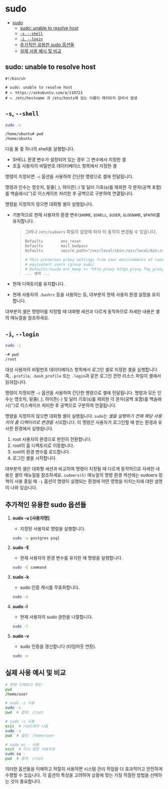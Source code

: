 # sudo

- [sudo](#sudo)
    - [sudo: unable to resolve host](#sudo-unable-to-resolve-host)
    - [`-s`, `--shell`](#-s---shell)
    - [`-i`, `--login`](#-i---login)
    - [추가적인 유용한 sudo 옵션들](#추가적인-유용한-sudo-옵션들)
    - [실제 사용 예시 및 비교](#실제-사용-예시-및-비교)

## sudo: unable to resolve host

```shell
#!/bin/sh

# sudo: unable to resolve host
# ㄴ https://askubuntu.com/a/119723
# ㄴ /etc/hostname 과 /ets/hosts에 있는 이름이 매치되지 않아서 발생
```

## `-s`, `--shell`

```sh
sudo -s

/home/ubuntu# pwd
/home/ubuntu
```

다음 둘 중 하나의 shell을 실행합니다.
- SHELL 환경 변수가 설정되어 있는 경우 그 변수에서 지정한 셸
- 호출 사용자의 비밀번호 데이터베이스 항목에서 지정한 셸

명령이 지정되면 `-c` 옵션을 사용하여 간단한 명령으로 셸에 전달됩니다.

명령과 인수는 영숫자, 밑줄(`_`), 하이픈(`-`) 및 달러 기호(`$`)를 제외한 각 문자(공백 포함)를 백슬래시('\')로 이스케이프 처리한 후 공백으로 구분하여 연결됩니다.

명령을 지정하지 않으면 대화형 셸이 실행됩니다.

- 기본적으로 현재 사용자의 환경 변수(`$HOME`, `$SHELL`, `$USER`, `$LOGNAME`, `$PATH`)를 유지합니다.
    > 그러나 `/etc/sudoers` 파일의 설정에 따라 이 동작이 변경될 수 있습니다.
    >
    > ```sh
    > Defaults        env_reset
    > Defaults        mail_badpass
    > Defaults        secure_path="/usr/local/sbin:/usr/local/bin:/usr/sbin:/usr/bin:/sbin:/bin:/snap/bin"
    >
    > # This preserves proxy settings from user environments of root
    > # equivalent users (group sudo)
    > # Defaults:%sudo env_keep += "http_proxy https_proxy ftp_proxy all_proxy no_proxy"
    > ... 생략 ...
    > ```

- 현재 디렉토리를 유지합니다.
- 현재 사용자의 `.bashrc` 등을 사용하는 등, 대부분의 현재 사용자 환경 설정을 유지합니다.

대부분의 셸은 명령어를 지정할 때 대화형 세션과 다르게 동작하므로 자세한 내용은 셸의 매뉴얼을 참조하세요.

## `-i`, `--login`

```sh
sudo -i

~# pwd
/root
```

대상 사용자의 비밀번호 데이터베이스 항목에서 로그인 셸로 지정한 셸을 실행합니다.
즉, `.profile`, `.bash_profile` 또는 `.login`과 같은 로그인 관련 리소스 파일이 셸에서 읽혀집니다.

명령이 지정되면 `-c` 옵션을 사용하여 간단한 명령으로 셸에 전달됩니다.
명령과 모든 인수는 영숫자, 밑줄(`_`), 하이픈(`-`) 및 달러 기호(`$`)를 제외한 각 문자(공백 포함)를 백슬래시('\')로 이스케이프 처리한 후 공백으로 구분하여 연결됩니다.

명령을 지정하지 않으면 대화형 셸이 실행됩니다.
`sudo`는 *셸을 실행하기 전에 해당 사용자의 홈 디렉터리로 변경을 시도*합니다.
이 명령은 사용자가 로그인할 때 받는 환경과 유사한 환경에서 실행됩니다.
1. root 사용자의 환경으로 완전히 전환합니다.
2. root의 홈 디렉토리로 이동합니다.
3. root의 환경 변수를 로드합니다.
4. 로그인 셸을 시작합니다.

대부분의 셸은 대화형 세션과 비교하여 명령이 지정될 때 다르게 동작하므로 자세한 내용은 셸의 매뉴얼을 참조하세요.
`sudoers(5)` 매뉴얼의 명령 환경 섹션에는 sudoers 정책이 사용 중일 때 `-i` 옵션이 명령이 실행되는 환경에 어떤 영향을 미치는지에 대한 설명이 나와 있습니다.

## 추가적인 유용한 sudo 옵션들

1. **sudo -u [사용자명]**
    - 지정된 사용자로 명령을 실행합니다.

    ```sh
    sudo -u postgres psql
    ```

2. **sudo -E**
   - 현재 사용자의 환경 변수를 유지한 채 명령을 실행합니다.

   ```sh
   sudo -E command
   ```

3. **sudo -k**
   - sudo 인증 캐시를 무효화합니다.

   ```sh
   sudo -k
   ```

4. **sudo -l**
   - 현재 사용자의 sudo 권한을 나열합니다.

   ```sh
   sudo -l
   ```

5. **sudo -v**
   - sudo 인증을 갱신합니다 (타임아웃 연장).

   ```sh
   sudo -v
   ```

## 실제 사용 예시 및 비교

```sh
# 현재 디렉토리 확인
pwd
/home/user

# sudo -i 사용
sudo -i
pwd  # 결과: /root

# sudo -s 사용
exit  # root에서 나옴
sudo -s
pwd  # 결과: /home/user

# sudo su - 사용
exit  # 다시 일반 사용자로
sudo su -
pwd  # 결과: /root
```

이러한 옵션들을 이해하고 적절히 사용하면 시스템 관리 작업을 더 효과적이고 안전하게 수행할 수 있습니다. 각 옵션의 특성을 고려하여 상황에 맞는 가장 적절한 방법을 선택하는 것이 중요합니다.
